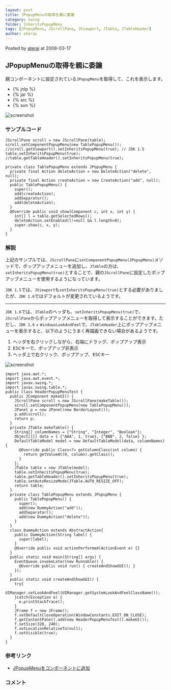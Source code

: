```yaml
---
layout: post
title: JPopupMenuの取得を親に委譲
category: swing
folder: InheritsPopupMenu
tags: [JPopupMenu, JScrollPane, JViewport, JTable, JTableHeader]
author: aterai
---
```


Posted by [aterai](http://terai.xrea.jp/aterai.html) at 2008-03-17

## JPopupMenuの取得を親に委譲
親コンポーネントに設定されている`JPopupMenu`を取得して、これを表示します。

- {% jnlp %}
- {% jar %}
- {% src %}
- {% svn %}

<!-- dummy comment line for breaking list -->

![screenshot](http://lh5.ggpht.com/_9Z4BYR88imo/TQTOe9ph-LI/AAAAAAAAAcc/iwxbgnjvxg8/s800/InheritsPopupMenu.png)

### サンプルコード
<pre class="prettyprint"><code>JScrollPane scroll = new JScrollPane(table);
scroll.setComponentPopupMenu(new TablePopupMenu());
//scroll.getViewport().setInheritsPopupMenu(true); // JDK 1.5
table.setInheritsPopupMenu(true);
//table.getTableHeader().setInheritsPopupMenu(true);
</code></pre>
<pre class="prettyprint"><code>private class TablePopupMenu extends JPopupMenu {
  private final Action deleteAction = new DeleteAction("delete", null);
  private final Action createAction = new CreateAction("add", null);
  public TablePopupMenu() {
    super();
    add(createAction);
    addSeparator();
    add(deleteAction);
  }
  @Override public void show(Component c, int x, int y) {
    int[] l = table.getSelectedRows();
    deleteAction.setEnabled(l!=null &amp;&amp; l.length&gt;0);
    super.show(c, x, y);
  }
}
</code></pre>

### 解説
上記のサンプルでは、`JScrollPane`に`setComponentPopupMenu(JPopupMenu)`メソッドで、ポップアップメニューを追加し、`JTable`の方は、`setInheritsPopupMenu(true)`とすることで、親の`JScrollPane`に設定したポップアップメニューを使用するようになっています。

`JDK 1.5`では、`JViewport`も`setInheritsPopupMenu(true)`とする必要がありましたが、`JDK 1.6`ではデフォルトが変更されているようです。

- - - -
`JDK 1.6`では、`JTable`のヘッダも、`setInheritsPopupMenu(true)`で、`JScrollPane`からポップアップメニューを取得して表示することができます。ただし、`JDK 1.6` + `WindowsLookAndFeel`で、`JTableHeader`上にポップアップメニューを表示すると、以下のようにうまく再描画できない場合があるようです。

1. ヘッダを右クリックしながら、右端にドラッグ、ポップアップ表示
1. <kbd>ESC</kbd>キーで、ポップアップ非表示
1. ヘッダ上で右クリック、ポップアップ、<kbd>ESC</kbd>キー

![screenshot](http://lh3.ggpht.com/_9Z4BYR88imo/TQTOhYdteZI/AAAAAAAAAcg/CzWZOSF9pVw/s800/InheritsPopupMenu1.png)

<pre class="prettyprint"><code>import java.awt.*;
import java.awt.event.*;
import javax.swing.*;
import javax.swing.table.*;
public class HeaderPopupMenuTest {
  public JComponent makeUI() {
    JScrollPane scroll = new JScrollPane(makeTable());
    scroll.setComponentPopupMenu(new TablePopupMenu());
    JPanel p = new JPanel(new BorderLayout());
    p.add(scroll);
    return p;
  }
  private JTable makeTable() {
    String[] columnNames = {"String", "Integer", "Boolean"};
    Object[][] data = { {"AAA", 1, true}, {"BBB", 2, false} };
    DefaultTableModel model = new DefaultTableModel(data, columnNames) {
      @Override public Class&lt;?&gt; getColumnClass(int column) {
        return getValueAt(0, column).getClass();
      }
    };
    JTable table = new JTable(model);
    table.setInheritsPopupMenu(true);
    table.getTableHeader().setInheritsPopupMenu(true);
    table.setAutoResizeMode(JTable.AUTO_RESIZE_OFF);
    return table;
  }
  private class TablePopupMenu extends JPopupMenu {
    public TablePopupMenu() {
      super();
      add(new DummyAction("add"));
      addSeparator();
      add(new DummyAction("delete"));
    }
  }
  class DummyAction extends AbstractAction{
    public DummyAction(String label) {
      super(label);
    }
    @Override public void actionPerformed(ActionEvent e) {}
  }
  public static void main(String[] args) {
    EventQueue.invokeLater(new Runnable() {
      @Override public void run() { createAndShowGUI(); }
    });
  }
  public static void createAndShowGUI() {
    try{
      UIManager.setLookAndFeel(UIManager.getSystemLookAndFeelClassName());
    }catch(Exception e) {
      e.printStackTrace();
    }
    JFrame f = new JFrame();
    f.setDefaultCloseOperation(WindowConstants.EXIT_ON_CLOSE);
    f.getContentPane().add(new HeaderPopupMenuTest().makeUI());
    f.setSize(320, 240);
    f.setLocationRelativeTo(null);
    f.setVisible(true);
  }
}
</code></pre>

### 参考リンク
- [JPopupMenuをコンポーネントに追加](http://terai.xrea.jp/Swing/ComponentPopupMenu.html)

<!-- dummy comment line for breaking list -->

### コメント
